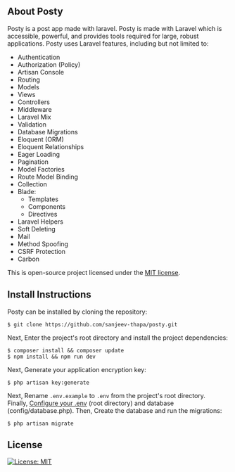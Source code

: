 ## About Posty 

Posty is a post app made with laravel. Posty is made with Laravel which is accessible, powerful, and provides tools required for large, robust applications. Posty uses Laravel features, including but not limited to:

- Authentication
- Authorization (Policy)
- Artisan Console
- Routing
- Models
- Views
- Controllers
- Middleware
- Laravel Mix
- Validation
- Database Migrations
- Eloquent (ORM)
- Eloquent Relationships
- Eager Loading
- Pagination
- Model Factories
- Route Model Binding
- Collection
- Blade:
    - Templates
    - Components
    - Directives
- Laravel Helpers
- Soft Deleting
- Mail
- Method Spoofing
- CSRF Protection
- Carbon

This is open-source project licensed under the [MIT license](https://opensource.org/licenses/MIT).

##  Install Instructions
Posty can be installed by cloning the repository:

```
$ git clone https://github.com/sanjeev-thapa/posty.git
```

Next, Enter the project's root directory and install the project dependencies:

```
$ composer install && composer update
$ npm install && npm run dev
```

Next, Generate your application encryption key:

```
$ php artisan key:generate
```

Next, Rename ```.env.example``` to ```.env``` from the project's root directory. <br/>
Finally, [Configure your .env](https://laravel.com/docs/master/configuration) (root directory) and database (config/database.php). Then, Create the database and run the migrations:

```
$ php artisan migrate
```

## License

[![License: MIT](https://img.shields.io/badge/License-MIT-yellow.svg)](https://opensource.org/licenses/MIT)
